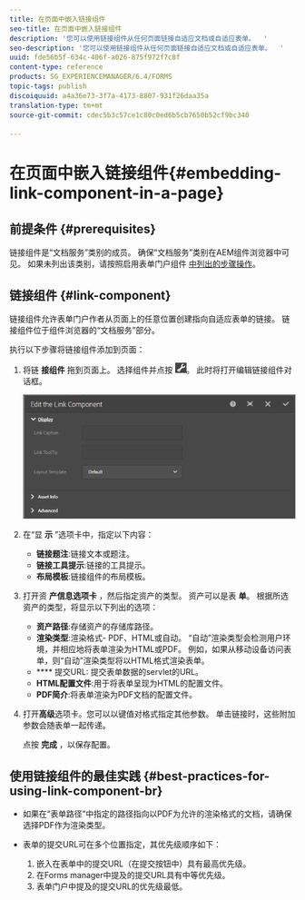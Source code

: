 ```yaml
---
title: 在页面中嵌入链接组件
seo-title: 在页面中嵌入链接组件
description: '您可以使用链接组件从任何页面链接自适应文档或自适应表单。  '
seo-description: '您可以使用链接组件从任何页面链接自适应文档或自适应表单。  '
uuid: fde56b5f-634c-406f-a026-875f972f7c8f
content-type: reference
products: SG_EXPERIENCEMANAGER/6.4/FORMS
topic-tags: publish
discoiquuid: a4a36e73-3f7a-4173-8807-931f26daa35a
translation-type: tm+mt
source-git-commit: cdec5b3c57ce1c80c0ed6b5cb7650b52cf9bc340

---
```



# 在页面中嵌入链接组件{#embedding-link-component-in-a-page}

## 前提条件 {#prerequisites}

链接组件是“文档服务”类别的成员。 确保“文档服务”类别在AEM组件浏览器中可见。 如果未列出该类别，请按照启用表单门户组件 [中列出的步骤操作](/help/forms/using/enabling-forms-portal-components.md)。

## 链接组件 {#link-component}

链接组件允许表单门户作者从页面上的任意位置创建指向自适应表单的链接。 链接组件位于组件浏览器的“文档服务”部分。

执行以下步骤将链接组件添加到页面：

1. 将链 **接组件** 拖到页面上。 选择组件并点按 ![cmppr](assets/cmppr.png)。 此时将打开编辑链接组件对话框。

   ![edit-link-component](assets/edit-link-component.png)

1. 在“显 **示** ”选项卡中，指定以下内容：

   * **链接题注**:链接文本或题注。
   * **链接工具提示**:链接的工具提示。
   * **布局模板**:链接组件的布局模板。

1. 打开资 **产信息选项卡** ，然后指定资产的类型。 资产可以是表 **单**。 根据所选资产的类型，将显示以下列出的选项：

   * **资产路径**:存储资产的存储库路径。
   * **渲染类型**:渲染格式- PDF、HTML或自动。 “自动”渲染类型会检测用户环境，并相应地将表单渲染为HTML或PDF。 例如，如果从移动设备访问表单，则“自动”渲染类型将以HTML格式渲染表单。
   * **** 提交URL: 提交表单数据的servlet的URL。
   * **HTML配置文件**:用于将表单呈现为HTML的配置文件。
   * **PDF简介**:将表单渲染为PDF文档的配置文件。

1. 打开&#x200B;**高级**&#x200B;选项卡。您可以以键值对格式指定其他参数。 单击链接时，这些附加参数会随表单一起传递。

   点按 **完成** ，以保存配置。

## 使用链接组件的最佳实践 {#best-practices-for-using-link-component-br}

* 如果在“表单路径”中指定的路径指向以PDF为允许的渲染格式的文档，请确保选择PDF作为渲染类型。
* 表单的提交URL可在多个位置指定，其优先级顺序如下：

   1. 嵌入在表单中的提交URL（在提交按钮中）具有最高优先级。
   1. 在Forms manager中提及的提交URL具有中等优先级。
   1. 表单门户中提及的提交URL的优先级最低。

